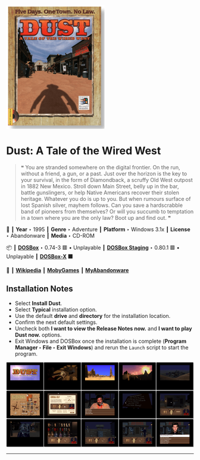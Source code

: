 ![](Thumbnail.png "application-thumbnail")

# Dust: A Tale of the Wired West

> ❝ You are stranded somewhere on the digital frontier. On the run, without a friend, a gun, or a past. Just over the horizon is the key to your survival, in the form of Diamondback, a scruffy Old West outpost in 1882 New Mexico. Stroll down Main Street, belly up in the bar, battle gunslingers, or help Native Americans recover their stolen heritage. Whatever you do is up to you. But when rumours surface of lost Spanish silver, mayhem follows. Can you save a hardscrabble band of pioneers from themselves? Or will you succumb to temptation in a town where you are the only law? Boot up and find out. ❞
>

📌 ┃ **Year** ‣ 1995 ┃ **Genre** ‣ Adventure ┃ **Platform** ‣ Windows 3.1x ┃ **License** ‣ Abandonware ┃ **Media** ‣ CD-ROM 

📦 ┃ **[DOSBox](https://www.dosbox.com/)** ‣ 0.74-3 🟥 • Unplayable ┃ **[DOSBox Staging](https://dosbox-staging.github.io/)** ‣ 0.80.1 🟥 • Unplayable ┃ **[DOSBox-X](https://dosbox-x.com/) 🟩** 

📎 ┃ **[Wikipedia](https://en.wikipedia.org/wiki/Dust:_A_Tale_of_the_Wired_West)** ┃ **[MobyGames](https://www.mobygames.com/game/3990/dust-a-tale-of-the-wired-west/)** ┃ **[MyAbandonware](https://www.myabandonware.com/game/dust-a-tale-of-the-wired-west-3jb)** 

## Installation Notes
- Select **Install Dust**.
- Select **Typical** installation option.
- Use the default **drive** and **directory** for the installation location.
- Confirm the next default settings.
- Uncheck both **I want to view the Release Notes now.** and **I want to play Dust now.** options.
- Exit Windows and DOSBox once the installation is complete (**Program Manager ‣ File ‣ Exit Windows**) and rerun the `Launch` script to start the program.

![](Montage.png "Dust: A Tale of the Wired West")

---

